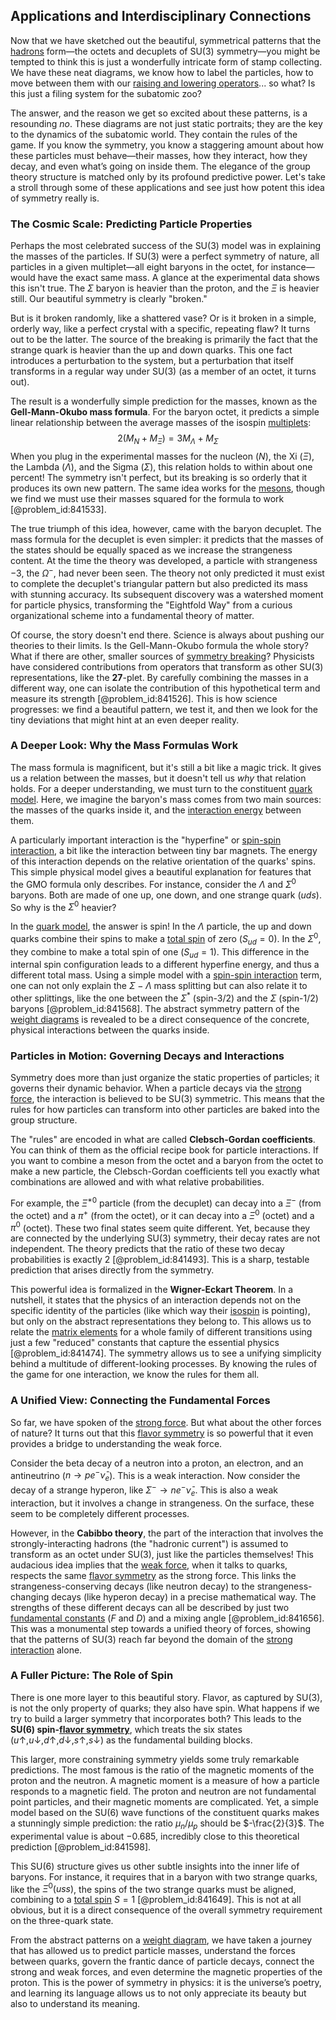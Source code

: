 ## Applications and Interdisciplinary Connections

Now that we have sketched out the beautiful, symmetrical patterns that the [hadrons](@article_id:157831) form—the octets and decuplets of SU(3) symmetry—you might be tempted to think this is just a wonderfully intricate form of stamp collecting. We have these neat diagrams, we know how to label the particles, how to move between them with our [raising and lowering operators](@article_id:152734)... so what? Is this just a filing system for the subatomic zoo?

The answer, and the reason we get so excited about these patterns, is a resounding *no*. These diagrams are not just static portraits; they are the key to the dynamics of the subatomic world. They contain the rules of the game. If you know the symmetry, you know a staggering amount about how these particles must behave—their masses, how they interact, how they decay, and even what’s going on inside them. The elegance of the group theory structure is matched only by its profound predictive power. Let's take a stroll through some of these applications and see just how potent this idea of symmetry really is.

### The Cosmic Scale: Predicting Particle Properties

Perhaps the most celebrated success of the SU(3) model was in explaining the masses of the particles. If SU(3) were a perfect symmetry of nature, all particles in a given multiplet—all eight baryons in the octet, for instance—would have the exact same mass. A glance at the experimental data shows this isn't true. The $\Sigma$ baryon is heavier than the proton, and the $\Xi$ is heavier still. Our beautiful symmetry is clearly "broken."

But is it broken randomly, like a shattered vase? Or is it broken in a simple, orderly way, like a perfect crystal with a specific, repeating flaw? It turns out to be the latter. The source of the breaking is primarily the fact that the strange quark is heavier than the up and down quarks. This one fact introduces a perturbation to the system, but a perturbation that itself transforms in a regular way under SU(3) (as a member of an octet, it turns out).

The result is a wonderfully simple prediction for the masses, known as the **Gell-Mann-Okubo mass formula**. For the baryon octet, it predicts a simple linear relationship between the average masses of the isospin [multiplets](@article_id:195336):
$$
2(M_N + M_\Xi) = 3M_\Lambda + M_\Sigma
$$
When you plug in the experimental masses for the nucleon ($N$), the Xi ($\Xi$), the Lambda ($\Lambda$), and the Sigma ($\Sigma$), this relation holds to within about one percent! The symmetry isn't perfect, but its breaking is so orderly that it produces its own new pattern. The same idea works for the [mesons](@article_id:184041), though we find we must use their masses squared for the formula to work [@problem_id:841533].

The true triumph of this idea, however, came with the baryon decuplet. The mass formula for the decuplet is even simpler: it predicts that the masses of the states should be equally spaced as we increase the strangeness content. At the time the theory was developed, a particle with strangeness $-3$, the $\Omega^-$, had never been seen. The theory not only predicted it must exist to complete the decuplet's triangular pattern but also predicted its mass with stunning accuracy. Its subsequent discovery was a watershed moment for particle physics, transforming the "Eightfold Way" from a curious organizational scheme into a fundamental theory of matter.

Of course, the story doesn't end there. Science is always about pushing our theories to their limits. Is the Gell-Mann-Okubo formula the whole story? What if there are other, smaller sources of [symmetry breaking](@article_id:142568)? Physicists have considered contributions from operators that transform as other SU(3) representations, like the **27**-plet. By carefully combining the masses in a different way, one can isolate the contribution of this hypothetical term and measure its strength [@problem_id:841526]. This is how science progresses: we find a beautiful pattern, we test it, and then we look for the tiny deviations that might hint at an even deeper reality.

### A Deeper Look: Why the Mass Formulas Work

The mass formula is magnificent, but it's still a bit like a magic trick. It gives us a relation between the masses, but it doesn't tell us *why* that relation holds. For a deeper understanding, we must turn to the constituent [quark model](@article_id:147269). Here, we imagine the baryon's mass comes from two main sources: the masses of the quarks inside it, and the [interaction energy](@article_id:263839) between them.

A particularly important interaction is the "hyperfine" or [spin-spin interaction](@article_id:173472), a bit like the interaction between tiny bar magnets. The energy of this interaction depends on the relative orientation of the quarks' spins. This simple physical model gives a beautiful explanation for features that the GMO formula only describes. For instance, consider the $\Lambda$ and $\Sigma^0$ baryons. Both are made of one up, one down, and one strange quark ($uds$). So why is the $\Sigma^0$ heavier?

In the [quark model](@article_id:147269), the answer is spin! In the $\Lambda$ particle, the up and down quarks combine their spins to make a [total spin](@article_id:152841) of zero ($S_{ud}=0$). In the $\Sigma^0$, they combine to make a total spin of one ($S_{ud}=1$). This difference in the internal spin configuration leads to a different hyperfine energy, and thus a different total mass. Using a simple model with a [spin-spin interaction](@article_id:173472) term, one can not only explain the $\Sigma-\Lambda$ mass splitting but can also relate it to other splittings, like the one between the $\Sigma^*$ (spin-3/2) and the $\Sigma$ (spin-1/2) baryons [@problem_id:841568]. The abstract symmetry pattern of the [weight diagrams](@article_id:204140) is revealed to be a direct consequence of the concrete, physical interactions between the quarks inside.

### Particles in Motion: Governing Decays and Interactions

Symmetry does more than just organize the static properties of particles; it governs their dynamic behavior. When a particle decays via the [strong force](@article_id:154316), the interaction is believed to be SU(3) symmetric. This means that the rules for how particles can transform into other particles are baked into the group structure.

The "rules" are encoded in what are called **Clebsch-Gordan coefficients**. You can think of them as the official recipe book for particle interactions. If you want to combine a meson from the octet and a baryon from the octet to make a new particle, the Clebsch-Gordan coefficients tell you exactly what combinations are allowed and with what relative probabilities.

For example, the $\Xi^{*0}$ particle (from the decuplet) can decay into a $\Xi^-$ (from the octet) and a $\pi^+$ (from the octet), or it can decay into a $\Xi^0$ (octet) and a $\pi^0$ (octet). These two final states seem quite different. Yet, because they are connected by the underlying SU(3) symmetry, their decay rates are not independent. The theory predicts that the ratio of these two decay probabilities is exactly 2 [@problem_id:841493]. This is a sharp, testable prediction that arises directly from the symmetry.

This powerful idea is formalized in the **Wigner-Eckart Theorem**. In a nutshell, it states that the physics of an interaction depends not on the specific identity of the particles (like which way their [isospin](@article_id:156020) is pointing), but only on the abstract representations they belong to. This allows us to relate the [matrix elements](@article_id:186011) for a whole family of different transitions using just a few "reduced" constants that capture the essential physics [@problem_id:841474]. The symmetry allows us to see a unifying simplicity behind a multitude of different-looking processes. By knowing the rules of the game for one interaction, we know the rules for them all.

### A Unified View: Connecting the Fundamental Forces

So far, we have spoken of the [strong force](@article_id:154316). But what about the other forces of nature? It turns out that this [flavor symmetry](@article_id:152357) is so powerful that it even provides a bridge to understanding the weak force.

Consider the beta decay of a neutron into a proton, an electron, and an antineutrino ($n \to p e^- \bar{\nu}_e$). This is a weak interaction. Now consider the decay of a strange hyperon, like $\Sigma^- \to n e^- \bar{\nu}_e$. This is also a weak interaction, but it involves a change in strangeness. On the surface, these seem to be completely different processes.

However, in the **Cabibbo theory**, the part of the interaction that involves the strongly-interacting hadrons (the "hadronic current") is assumed to transform as an octet under SU(3), just like the particles themselves! This audacious idea implies that the [weak force](@article_id:157620), when it talks to quarks, respects the same [flavor symmetry](@article_id:152357) as the strong force. This links the strangeness-conserving decays (like neutron decay) to the strangeness-changing decays (like hyperon decay) in a precise mathematical way. The strengths of these different decays can all be described by just two [fundamental constants](@article_id:148280) ($F$ and $D$) and a mixing angle [@problem_id:841656]. This was a monumental step towards a unified theory of forces, showing that the patterns of SU(3) reach far beyond the domain of the [strong interaction](@article_id:157618) alone.

### A Fuller Picture: The Role of Spin

There is one more layer to this beautiful story. Flavor, as captured by SU(3), is not the only property of quarks; they also have spin. What happens if we try to build a larger symmetry that incorporates both? This leads to the **SU(6) spin-[flavor symmetry](@article_id:152357)**, which treats the six states ($u\uparrow, u\downarrow, d\uparrow, d\downarrow, s\uparrow, s\downarrow$) as the fundamental building blocks.

This larger, more constraining symmetry yields some truly remarkable predictions. The most famous is the ratio of the magnetic moments of the proton and the neutron. A magnetic moment is a measure of how a particle responds to a magnetic field. The proton and neutron are not fundamental point particles, and their magnetic moments are complicated. Yet, a simple model based on the SU(6) wave functions of the constituent quarks makes a stunningly simple prediction: the ratio $\mu_n / \mu_p$ should be $-\frac{2}{3}$. The experimental value is about $-0.685$, incredibly close to this theoretical prediction [@problem_id:841598].

This SU(6) structure gives us other subtle insights into the inner life of baryons. For instance, it requires that in a baryon with two strange quarks, like the $\Xi^0(uss)$, the spins of the two strange quarks must be aligned, combining to a [total spin](@article_id:152841) $S=1$ [@problem_id:841649]. This is not at all obvious, but it is a direct consequence of the overall symmetry requirement on the three-quark state.

From the abstract patterns on a [weight diagram](@article_id:182194), we have taken a journey that has allowed us to predict particle masses, understand the forces between quarks, govern the frantic dance of particle decays, connect the strong and weak forces, and even determine the magnetic properties of the proton. This is the power of symmetry in physics: it is the universe’s poetry, and learning its language allows us to not only appreciate its beauty but also to understand its meaning.